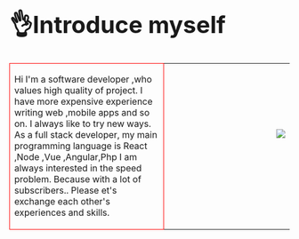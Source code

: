 <h1 style="font-size:42px">👌Introduce myself</h1>

<table><tr>
  <td valign="center" width="55%" style="border:1px solid red;">
  
Hi I'm a software developer ,who values high quality of project.
I have more expensive experience writing web ,mobile apps and so on.
I always like to try new ways.
As a full stack developer, my main programming language is React ,Node ,Vue ,Angular,Php
I am always interested in the speed problem.
Because  with a lot of subscribers..
Please et's exchange each other's experiences and skills.
  <td/>

  <img src="https://adityasjournal.files.wordpress.com/2019/03/this-analysis-is-based-on-the-number-of-job-postings-for-each-language.jpg" align="right" /><br/>
<br>
<br>
<!---
superdev214/superdev214 is a ✨ special ✨ repository because its `README.md` (this file) appears on your GitHub profile.
You can click the Preview link to take a look at your changes.
--->
